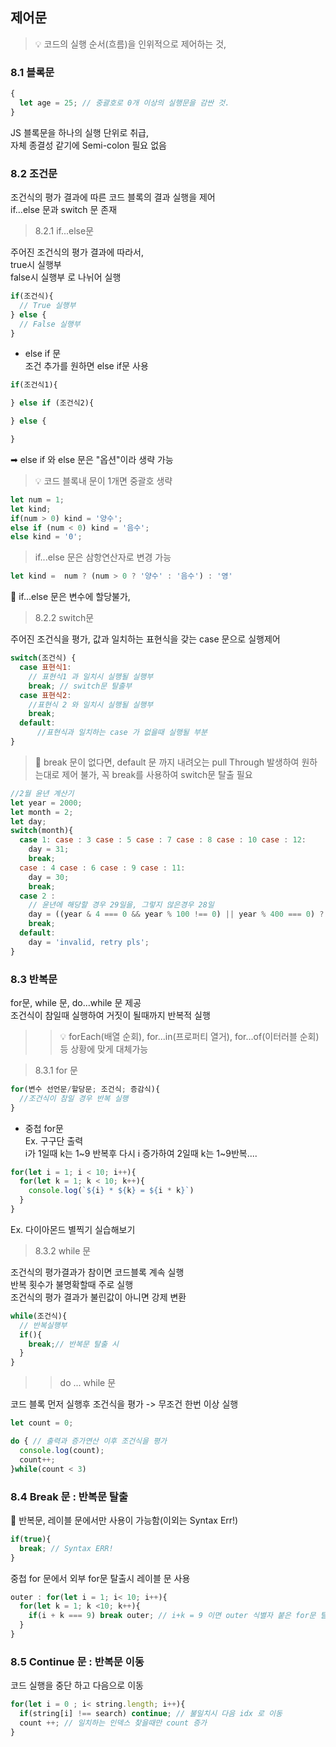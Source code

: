 ## 제어문
> 💡 코드의 실행 순서(흐름)을 인위적으로 제어하는 것,
### 8.1 블록문
```js
{
  let age = 25; // 중괄호로 0개 이상의 실행문을 감싼 것.
}
```

JS 블록문을 하나의 실행 단위로 취급,  
자체 종결성 같기에 Semi-colon 필요 없음
### 8.2 조건문
조건식의 평가 결과에 따른 코드 블록의 결과 실행을 제어  
if...else 문과 switch 문 존재
> 8.2.1 if...else문  

주어진 조건식의 평가 결과에 따라서,  
true시 실행부  
false시 실행부 로 나뉘어 실행
```js
if(조건식){
  // True 실행부
} else {
  // False 실행부
}
```

- else if 문  
조건 추가를 원하면 else if문 사용
```js
if(조건식1){

} else if (조건식2){

} else {

}
```
➡ else if 와 else 문은 "옵션"이라 생략 가능

> 💡 코드 블록내 문이 1개면 중괄호 생략
```js
let num = 1;
let kind;
if(num > 0) kind = '양수'; 
else if (num < 0) kind = '음수';
else kind = '0';
```

> if...else 문은 삼항연산자로 변경 가능
```js
let kind =  num ? (num > 0 ? '양수' : '음수') : '영'
```
🚨 if...else 문은 변수에 할당불가,

> 8.2.2 switch문  

주어진 조건식을 평가, 값과 일치하는 표현식을 갖는 case 문으로 실행제어
```js
switch(조건식) {
  case 표현식1:
    // 표현식1 과 일치시 실행될 실행부
    break; // switch문 탈출부
  case 표현식2:
    //표현식 2 와 일치시 실행될 실행부
    break;
  default:
      //표현식과 일치하는 case 가 없을때 실행될 부분
}
```
> 🚨 break 문이 없다면, default 문 까지 내려오는 pull Through 발생하여 원하는대로 제어 불가, 꼭 break를 사용하여 switch문 탈출 필요

```js
//2월 윤년 계산기
let year = 2000;
let month = 2;
let day;
switch(month){
  case 1: case : 3 case : 5 case : 7 case : 8 case : 10 case : 12:
    day = 31;
    break;
  case : 4 case : 6 case : 9 case : 11:
    day = 30;
    break;
  case 2 :
    // 윤년에 해당할 경우 29일을, 그렇지 않은경우 28일
    day = ((year & 4 === 0 && year % 100 !== 0) || year % 400 === 0) ? 29 : 28;
    break;
  default:
    day = 'invalid, retry pls';
}
```
### 8.3 반복문
for문, while 문, do...while 문 제공  
조건식이 참일때 실행하여 거짓이 될때까지 반복적 실행

>> 💡 forEach(배열 순회), for...in(프로퍼티 열거), for...of(이터러블 순회) 등 상황에 맞게 대체가능

>8.3.1 for 문
```js
for(변수 선언문/할당문; 조건식; 증감식){
  //조건식이 참일 경우 반복 실행
}
```

- 중첩 for문  
Ex. 구구단 출력  
i가 1일때 k는 1~9 반복후 다시 i 증가하여 2일때 k는 1~9반복....
```js
for(let i = 1; i < 10; i++){
  for(let k = 1; k < 10; k++){
    console.log(`${i} * ${k} = ${i * k}`)
  }
}
```
Ex. 다이아몬드 별찍기 실습해보기

> 8.3.2 while 문

조건식의 평가결과가 참이면 코드블록 계속 실행  
반복 횟수가 불명확할때 주로 실행  
조건식의 평가 결과가 불린값이 아니면 강제 변환
```js
while(조건식){
  // 반복실행부
  if(){
    break;// 반복문 탈출 시
  }
}
```

>> do ... while 문

코드 블록 먼저 실행후 조건식을 평가 -> 무조건 한번 이상 실행
```js
let count = 0;

do { // 출력과 증가연산 이후 조건식을 평가
  console.log(count);
  count++;
}while(count < 3)
```

### 8.4 Break 문 : 반복문 탈출
🚨 반복문, 레이블 문에서만 사용이 가능함(이외는 Syntax Err!)
```js
if(true){
  break; // Syntax ERR!
}
```
중첩 for 문에서 외부 for문 탈출시 레이블 문 사용
```js
outer : for(let i = 1; i< 10; i++){
  for(let k = 1; k <10; k++){
    if(i + k === 9) break outer; // i+k = 9 이면 outer 식별자 붙은 for문 탈출
  }
}
```

### 8.5 Continue 문 : 반복문 이동
코드 실행을 중단 하고 다음으로 이동
```js
for(let i = 0 ; i< string.length; i++){
  if(string[i] !== search) continue; // 불일치시 다음 idx 로 이동
  count ++; // 일치하는 인덱스 찾을때만 count 증가
}
```
